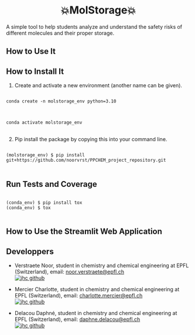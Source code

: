<h1 align="center">💥MolStorage💥</h1>

A simple tool to help students analyze and understand the safety risks of different molecules and their proper storage.

## How to Use It
## How to Install It
1. Create and activate a new environment (another name can be given).
<pre>
<code>
conda create -n molstorage_env python=3.10 
</code>
</pre>

<pre>
<code>
conda activate molstorage_env
</code>
</pre>


2. Pip install the package by copying this into your command line.
<pre>
<code>
(molstorage_env) $ pip install git+https://github.com/noorvrst/PPCHEM_project_repository.git
</code>
</pre>

## Run Tests and Coverage
<pre>
<code>
(conda_env) $ pip install tox
(conda_env) $ tox
</code>
</pre>

## How to Use the Streamlit Web Application

## Developpers
- Verstraete Noor, student in chemistry and chemical engineering at EPFL (Switzerland), email: noor.verstraete@epfl.ch  
[![jhc github](https://img.shields.io/badge/GitHub-noorvrst-181717.svg?style=flat&logo=github)](https://github.com/noorvrst)

- Mercier Charlotte, student in chemistry and chemical engineering at EPFL (Switzerland), email: charlotte.mercier@epfl.ch  
[![jhc github](https://img.shields.io/badge/GitHub-chacha333%20create-181717.svg?style=flat&logo=github)](https://github.com/chacha333-create)

- Delacou Daphné, student in chemistry and chemical engineering at EPFL (Switzerland), email: daphne.delacou@epfl.ch  
[![jhc github](https://img.shields.io/badge/GitHub-ddelacou-181717.svg?style=flat&logo=github)](https://github.com/ddelacou)
    